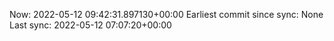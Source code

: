 Now: 2022-05-12 09:42:31.897130+00:00 Earliest commit since sync: None Last sync: 2022-05-12 07:07:20+00:00
